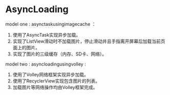 # AsyncLoading

model one : asynctaskusingimagecache ：
1. 使用了AsyncTask实现异步加载。
2. 实现了ListView滑动时不加载图片，停止滑动并且手指离开屏幕后加载当前页面上的图片。
3. 实现了图片的三级缓存（内存、SD卡、网络）。

model two : asyncloadingusingvolley :
1. 使用了Volley网络框架实现异步加载。
2. 使用了RecyclerView实现包含图片的列表。
3. 加载图片等网络操作均由Volley框架完成。
